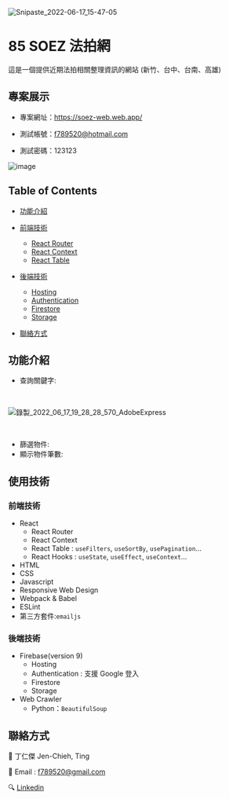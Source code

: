 ![Snipaste_2022-06-17_15-47-05](https://user-images.githubusercontent.com/92971684/174253920-45662960-3430-48d5-b4e0-9cd7300ddfe6.png)
# 85 SOEZ 法拍網
這是一個提供近期法拍相關整理資訊的網站 (新竹、台中、台南、高雄)


## 專案展示
- 專案網址：https://soez-web.web.app/  

- 測試帳號：f789520@hotmail.com 

- 測試密碼：123123 

![image](https://user-images.githubusercontent.com/92971684/174254355-e65064cb-4f09-42cf-a5ed-2328c9058ba1.png)

## Table of Contents
- [功能介紹](#功能介紹) 

- [前端技術](#前端技術)
    - [React Router](#react-router)
    - [React Context](#react-context)
    - [React Table](#react-table)
- [後端技術](#後端技術)
    - [Hosting](#hosting)
    - [Authentication](#authentication)
    - [Firestore](#firestore)
    - [Storage](#storage)
- [聯絡方式](#聯絡方式)







## 功能介紹
* 查詢關鍵字:
<br/>

![錄製_2022_06_17_19_28_28_570_AdobeExpress](https://user-images.githubusercontent.com/92971684/174290366-2631a93a-0fd2-4d73-a4b1-c490c9389ba3.gif)


<br/>
 
* 篩選物件:
* 顯示物件筆數:






## 使用技術

### 前端技術 <a name="前端技術"/>
* React 
    * React Router <a name="react-router"/>
    * React Context <a name="react-context"/>
    * React Table : `useFilters`, `useSortBy`, `usePagination`...<a name="react-table"/>
    * React Hooks : `useState`, `useEffect`, `useContext`...
* HTML
* CSS
* Javascript
* Responsive Web Design
* Webpack & Babel
* ESLint
* 第三方套件:`emailjs`
 
### 後端技術 <a name="後端技術"/>
* Firebase(version 9)
    * Hosting <a name="hosting"/>
    * Authentication : 支援 Google 登入  <a name="authentication"/>
    * Firestore  <a name="firestore"/>
    * Storage <a name="storage"/>
* Web Crawler
    * Python：`BeautifulSoup`




## 聯絡方式 <a name="聯絡方式"/>

:boy: 丁仁傑 Jen-Chieh, Ting
<br/>

:email: Email : f789520@gmail.com
<br/>

:mag: [Linkedin](https://www.linkedin.com/in/%E4%BB%81%E5%82%91-%E4%B8%81-a32590139/)
